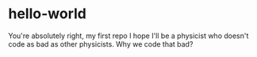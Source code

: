 # hello-world
You're absolutely right, my first repo
I hope I'll be a physicist who doesn't code as bad as other physicists. Why we code that bad?
